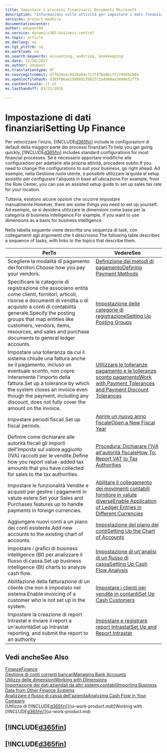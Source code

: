 ```yaml
---
title: Impostare i processi finanziari| Documenti Microsoft
description: "Informazioni sulle attività per impostare i dati finanziari nella propria attività per adattarli alle esigenze di contabilità, controllo e gestione dei libri contabili."
services: project-madeira
documentationcenter: 
author: edupont04
ms.service: dynamics365-business-central
ms.topic: article
ms.devlang: na
ms.tgt_pltfrm: na
ms.workload: na
ms.search.keywords: accounting, auditing, bookkeeping
ms.date: 12/20/2017
ms.author: edupont
ms.translationtype: HT
ms.sourcegitcommit: d7fb34e1c9428a64c71ff47be8bcff174649c00d
ms.openlocfilehash: d365f86ae25098927b827c1add48aa3400e52ff9
ms.contentlocale: it-it
ms.lasthandoff: 03/22/2018

---
```

# <a name="setting-up-finance"></a><span data-ttu-id="0dd46-103">Impostazione di dati finanziari</span><span class="sxs-lookup"><span data-stu-id="0dd46-103">Setting Up Finance</span></span>
<span data-ttu-id="0dd46-104">Per velocizzare l'inizio, [!INCLUDE[d365fin](includes/d365fin_md.md)] include le configurazioni di default della maggior parte dei processi finanziari.</span><span class="sxs-lookup"><span data-stu-id="0dd46-104">To help you get going quickly, [!INCLUDE[d365fin](includes/d365fin_md.md)] includes standard configurations for most financial processes.</span></span> <span data-ttu-id="0dd46-105">Se è necessario apportare modifiche alle configurazioni per adattarle alla propria attività, procedere subito.</span><span class="sxs-lookup"><span data-stu-id="0dd46-105">If you need to change the configurations to suit your business, go right ahead.</span></span> <span data-ttu-id="0dd46-106">Ad esempio, nella Gestione ruolo utente, è possibile utilizzare la guida al setup assistito per configurare l'aliquota in base all'ubicazione.</span><span class="sxs-lookup"><span data-stu-id="0dd46-106">For example, from the Role Center, you can use an assisted setup guide to set up sales tax rate for your location.</span></span>  

<span data-ttu-id="0dd46-107">Tuttavia, esistono alcune opzioni che occorre impostare manualmente.</span><span class="sxs-lookup"><span data-stu-id="0dd46-107">However, there are some things you need to set up yourself.</span></span> <span data-ttu-id="0dd46-108">Ad esempio, se si desidera utilizzare le dimensioni come base per la categoria di business intelligence.</span><span class="sxs-lookup"><span data-stu-id="0dd46-108">For example, if you want to use dimensions as a basis for business intelligence.</span></span>  

<span data-ttu-id="0dd46-109">Nella tabella seguente viene descritta una sequenza di task, con collegamenti agli argomenti che li descrivono.</span><span class="sxs-lookup"><span data-stu-id="0dd46-109">The following table describes a sequence of tasks, with links to the topics that describe them.</span></span>

| <span data-ttu-id="0dd46-110">Per</span><span class="sxs-lookup"><span data-stu-id="0dd46-110">To</span></span> | <span data-ttu-id="0dd46-111">Vedere</span><span class="sxs-lookup"><span data-stu-id="0dd46-111">See</span></span> |
| --- | --- |
| <span data-ttu-id="0dd46-112">Scegliere la modalità di pagamento dei fornitori.</span><span class="sxs-lookup"><span data-stu-id="0dd46-112">Choose how you pay your vendors.</span></span> |[<span data-ttu-id="0dd46-113">Definizione dei metodi di pagamento</span><span class="sxs-lookup"><span data-stu-id="0dd46-113">Defining Payment Methods</span></span>](finance-payment-methods.md) |
| <span data-ttu-id="0dd46-114">Specificare le categorie di registrazione che associano entità come clienti, fornitori, articoli, risorse e documenti di vendita o di acquisto a conti di contabilità generale.</span><span class="sxs-lookup"><span data-stu-id="0dd46-114">Specify the posting groups that map entities like customers, vendors, items, resources, and sales and purchase documents to general ledger accounts.</span></span> |[<span data-ttu-id="0dd46-115">Impostazione delle categorie di registrazione</span><span class="sxs-lookup"><span data-stu-id="0dd46-115">Setting Up Posting Groups</span></span>](finance-posting-groups.md)|
|<span data-ttu-id="0dd46-116">Impostare una tolleranza da cui il sistema chiude una fattura anche se il pagamento, incluso un eventuale sconto, non copre interamente l'importo della fattura.</span><span class="sxs-lookup"><span data-stu-id="0dd46-116">Set up a tolerance by which the system closes an invoice even though the payment, including any discount, does not fully cover the amount on the invoice.</span></span>|[<span data-ttu-id="0dd46-117">Utilizzare le tolleranze pagamento e le tolleranze sconto pagamento</span><span class="sxs-lookup"><span data-stu-id="0dd46-117">Work with Payment Tolerances and Payment Discount Tolerances</span></span>](finance-payment-tolerance-and-payment-discount-tolerance.md)|
| <span data-ttu-id="0dd46-118">Impostare periodi fiscali.</span><span class="sxs-lookup"><span data-stu-id="0dd46-118">Set up fiscal periods.</span></span> |[<span data-ttu-id="0dd46-119">Aprire un nuovo anno fiscale</span><span class="sxs-lookup"><span data-stu-id="0dd46-119">Open a New Fiscal Year</span></span>](finance-how-open-new-fiscal-year.md) |
| <span data-ttu-id="0dd46-120">Definire come dichiarare alle autorità fiscali gli importi dell'imposta sul valore aggiunto (IVA) raccolti per le vendite.</span><span class="sxs-lookup"><span data-stu-id="0dd46-120">Define how you report value-added tax amounts that you have collected for sales to the tax authorities.</span></span> |[<span data-ttu-id="0dd46-121">Procedura: Dichiarare l'IVA all'autorità fiscale</span><span class="sxs-lookup"><span data-stu-id="0dd46-121">How To: Report VAT to Tax Authorities</span></span>](finance-how-report-vat.md)|
| <span data-ttu-id="0dd46-122">Impostare le funzionalità Vendite e acquisti per gestire i pagamenti in valute estere.</span><span class="sxs-lookup"><span data-stu-id="0dd46-122">Set your Sales and Purchases features up to handle payments in foreign currencies.</span></span>|[<span data-ttu-id="0dd46-123">Abilitare il collegamento dei movimenti contabili fornitore in valute diverse</span><span class="sxs-lookup"><span data-stu-id="0dd46-123">Enable Application of Ledger Entries in Different Currencies</span></span>](finance-how-enable-application-ledger-entries-different-currencies.md)
| <span data-ttu-id="0dd46-124">Aggiungere nuovi conti a un piano dei conti esistente.</span><span class="sxs-lookup"><span data-stu-id="0dd46-124">Add new accounts to the existing chart of accounts.</span></span> |[<span data-ttu-id="0dd46-125">Impostazione del piano dei conti</span><span class="sxs-lookup"><span data-stu-id="0dd46-125">Setting Up the Chart of Accounts</span></span>](finance-setup-chart-accounts.md) |
| <span data-ttu-id="0dd46-126">Impostare i grafici di business intelligence (BI) per analizzare il flusso di cassa.</span><span class="sxs-lookup"><span data-stu-id="0dd46-126">Set up business intelligence (BI) charts to analyze cash flow.</span></span> |[<span data-ttu-id="0dd46-127">Impostazione di un'analisi di un flusso di cassa</span><span class="sxs-lookup"><span data-stu-id="0dd46-127">Setting Up Cash Flow Analysis</span></span>](finance-setup-cash-flow-analyses.md) |
|<span data-ttu-id="0dd46-128">Abilitazione della fatturazione di un cliente che non è impostato nel sistema.</span><span class="sxs-lookup"><span data-stu-id="0dd46-128">Enable invoicing of a customer who is not set up in the system.</span></span>|[<span data-ttu-id="0dd46-129">Impostare i clienti per vendite in contanti</span><span class="sxs-lookup"><span data-stu-id="0dd46-129">Set Up Cash Customers</span></span>](finance-how-to-set-up-cash-customers.md)|
| <span data-ttu-id="0dd46-130">Impostare la creazione di report Intrastat e inviare il report a un'autorità</span><span class="sxs-lookup"><span data-stu-id="0dd46-130">Set up Intrastat reporting, and submit the report to an authority</span></span> | [<span data-ttu-id="0dd46-131">Impostare e registrare report Intrastat</span><span class="sxs-lookup"><span data-stu-id="0dd46-131">Set Up and Report Intrastat</span></span>](finance-how-setup-report-intrastat.md)|

## <a name="see-also"></a><span data-ttu-id="0dd46-132">Vedi anche</span><span class="sxs-lookup"><span data-stu-id="0dd46-132">See Also</span></span>
[<span data-ttu-id="0dd46-133">Finanze</span><span class="sxs-lookup"><span data-stu-id="0dd46-133">Finance</span></span>](finance.md)  
[<span data-ttu-id="0dd46-134">Gestione di conti correnti bancari</span><span class="sxs-lookup"><span data-stu-id="0dd46-134">Managing Bank Accounts</span></span>](bank-manage-bank-accounts.md)  
[<span data-ttu-id="0dd46-135">Utilizzo delle dimensioni</span><span class="sxs-lookup"><span data-stu-id="0dd46-135">Working with Dimensions</span></span>](finance-dimensions.md)  
[<span data-ttu-id="0dd46-136">Importazione dei dati aziendali da altri sistemi contabili</span><span class="sxs-lookup"><span data-stu-id="0dd46-136">Importing Business Data from Other Finance Systems</span></span>](upload-data.md)  
[<span data-ttu-id="0dd46-137">Analizzare il flusso di cassa dell'azienda</span><span class="sxs-lookup"><span data-stu-id="0dd46-137">Analyzing Cash Flow in Your Company</span></span>](finance-analyze-cash-flow.md)  
<span data-ttu-id="0dd46-138">[Utilizzo di [!INCLUDE[d365fin](includes/d365fin_md.md)]](ui-work-product.md)</span><span class="sxs-lookup"><span data-stu-id="0dd46-138">[Working with [!INCLUDE[d365fin](includes/d365fin_md.md)]](ui-work-product.md)</span></span>  

## [!INCLUDE[d365fin](includes/free_trial_md.md)]  
## [!INCLUDE[d365fin](includes/training_link_md.md)]

